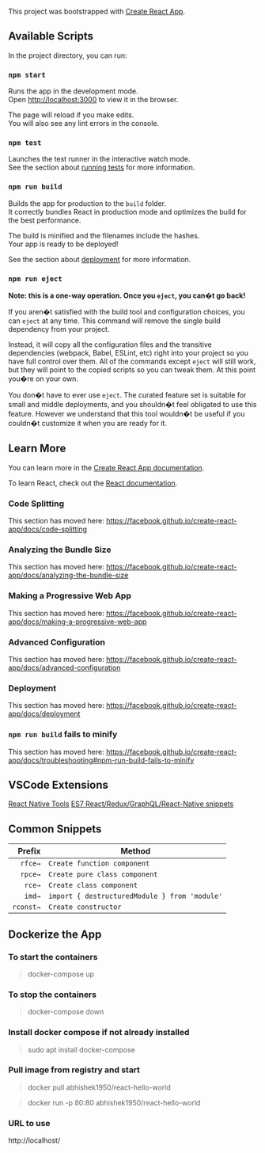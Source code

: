 This project was bootstrapped with [Create React App](https://github.com/facebook/create-react-app).

## Available Scripts

In the project directory, you can run:

### `npm start`

Runs the app in the development mode.<br />
Open [http://localhost:3000](http://localhost:3000) to view it in the browser.

The page will reload if you make edits.<br />
You will also see any lint errors in the console.

### `npm test`

Launches the test runner in the interactive watch mode.<br />
See the section about [running tests](https://facebook.github.io/create-react-app/docs/running-tests) for more information.

### `npm run build`

Builds the app for production to the `build` folder.<br />
It correctly bundles React in production mode and optimizes the build for the best performance.

The build is minified and the filenames include the hashes.<br />
Your app is ready to be deployed!

See the section about [deployment](https://facebook.github.io/create-react-app/docs/deployment) for more information.

### `npm run eject`

**Note: this is a one-way operation. Once you `eject`, you can�t go back!**

If you aren�t satisfied with the build tool and configuration choices, you can `eject` at any time. This command will remove the single build dependency from your project.

Instead, it will copy all the configuration files and the transitive dependencies (webpack, Babel, ESLint, etc) right into your project so you have full control over them. All of the commands except `eject` will still work, but they will point to the copied scripts so you can tweak them. At this point you�re on your own.

You don�t have to ever use `eject`. The curated feature set is suitable for small and middle deployments, and you shouldn�t feel obligated to use this feature. However we understand that this tool wouldn�t be useful if you couldn�t customize it when you are ready for it.

## Learn More

You can learn more in the [Create React App documentation](https://facebook.github.io/create-react-app/docs/getting-started).

To learn React, check out the [React documentation](https://reactjs.org/).

### Code Splitting

This section has moved here: https://facebook.github.io/create-react-app/docs/code-splitting

### Analyzing the Bundle Size

This section has moved here: https://facebook.github.io/create-react-app/docs/analyzing-the-bundle-size

### Making a Progressive Web App

This section has moved here: https://facebook.github.io/create-react-app/docs/making-a-progressive-web-app

### Advanced Configuration

This section has moved here: https://facebook.github.io/create-react-app/docs/advanced-configuration

### Deployment

This section has moved here: https://facebook.github.io/create-react-app/docs/deployment

### `npm run build` fails to minify

This section has moved here: https://facebook.github.io/create-react-app/docs/troubleshooting#npm-run-build-fails-to-minify

## VSCode Extensions

[React Native Tools](https://marketplace.visualstudio.com/items?itemName=msjsdiag.vscode-react-native)
[ES7 React/Redux/GraphQL/React-Native snippets](https://marketplace.visualstudio.com/items?itemName=dsznajder.es7-react-js-snippets)

## Common Snippets
|  Prefix | Method                                              |
| ------: | --------------------------------------------------- |
|  `rfce→`| `Create function component`                         |
|  `rpce→`| `Create pure class component`                       |
|  `rce→` | `Create class component`                            |
|  `imd→` | `import { destructuredModule } from 'module'`       |
|`rconst→`| `Create constructor`                                |

## Dockerize the App 


### To start the containers
> docker-compose up

### To stop the containers
> docker-compose down

### Install docker compose if not already installed
> sudo apt  install docker-compose

### Pull image from registry and start
> docker pull abhishek1950/react-hello-world

> docker run -p 80:80 abhishek1950/react-hello-world

### URL to use
http://localhost/

